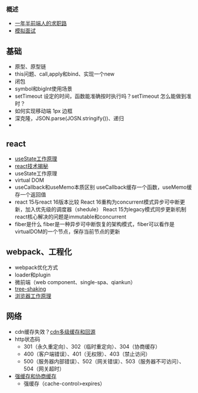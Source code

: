 ### 概述
- [一年半前端人的求职路](https://juejin.cn/post/6940058373534515237)
- [模拟面试](https://jcmpd975ac.feishu.cn/base/appNuDKPaGtimrdkB0JnXmpoktZ?table=tbl1IUBnjs02VgLW&view=vewJHSwJVd)

## 基础
- 原型、原型链
- this问题、call,apply和bind、实现一个new
- 闭包
- symbol和bigInt使用场景
- setTimeout 设定的时间，函数能准确按时执行吗？setTimeout 怎么能做到准时？
- 如何实现移动端 1px 边框
- 深克隆，JSON.parse(JOSN.stringify())、递归
- 

## react
- [useState工作原理](https://juejin.cn/post/6844903833764642830#heading-10)
- [react技术揭秘](https://react.iamkasong.com/)
- useState工作原理
- virtual DOM
- useCallback和useMemo本质区别
useCallback缓存一个函数，useMemo缓存一个返回值
- react 15与react 16版本比较
React 16重构为concurrent模式异步可中断更新，加入优先级的调度器（shedule）
React 15为legacy模式同步更新机制
react核心解决的问题是immutable和concurrent
- fiber是什么
fiber是一种异步可中断恢复的架构模式，fiber可以看作是virtualDOM的一个节点，保存当前节点的更新

## webpack、工程化
- webpack优化方式
- loader和plugin
- 微前端（web component、single-spa、qiankun）
- [tree-shaking](https://juejin.cn/post/6844903544756109319)
- [浏览器工作原理](https://www.html5rocks.com/zh/tutorials/internals/howbrowserswork/)

## 网络
- cdn缓存失效？[cdn多级缓存和回源](https://cloud.tencent.com/developer/article/1439913)
- http状态码
  - 301（永久重定向）、302（临时重定向）、304（协商缓存）
  - 400（客户端错误）、401（无权限）、403（禁止访问）
  - 500（服务器内部错误）、502（网关错误）、503（服务器不可访问）、504（网关超时）
- [强缓存和协商缓存](https://www.jianshu.com/p/fb59c770160c)
  - 强缓存（cache-control>expires）
<!-- 
### 面试题汇总
- http相关  
  - http缓存  
  - http状态码  
  - tcp和udp比较
  - websocket和http比较

- 浏览器
  - DOMContentLoaded、load
  - 事件循环
- js
  - 说一说事件循环
  - 原型、原型链，作用域、作用域链
  - 对象、继承
  - 闭包、立即执行函数、垃圾回收机制
    只有函数内部的子函数才能读取局部变量
  - 造成内存泄漏的原因有几种
  - JSON.parse(JSON.stringify(obj)) 有何缺陷
  - 如何深克隆函数？（原型，原型链，this等考虑）
  - 缓存
    - 浏览器缓存（sessionStorage、localStorage、indexedDB、Cookies）
    - http缓存（）
  - 异步
    - promise
    - setTimeout/setInterval/setImmediate
- css
  - 盒子模型、BFC、边距坍塌
  
- vue
  - 单项数据流，双向数据绑定
  - 数据实时更新
  - vue的$set原理
  - vue new的过程做了什么事
  - 子组件修改props值会发生什么事，为什么？
  - vue依赖收集
  - 生命周期
- react
  - 单向数据流，单项数据绑定
  - 数据批量更新
  - 生命周期
  - key值
  - hook、useCallback和useMemo
- 工程化
  - webpack工作原理及打包过程
  - webpack loader和plugin
  - 
- 其他
  - 介绍一个你做过最有挑战性的事，如何解决的？
  - 介绍你的优势和劣势
  * 异步
  - setInterval和setTimeout有何不同（动画等。。。）
  - 事件循环/微任务/宏任务
  - promise
    - promise.all/promise.race使用及原理
      - Promise 在事件循环中的执行过程是怎样的？
      - Promise 有什么缺陷，可以如何解决？
* 网络
  - http缓存/cdn/
    - 强缓存与协商缓存
  - http状态码
  - 三次握手与四次挥手
  - axios/fetch/xmlHttpRequest
    - 拦截/取消
    - 
  - http和websocket有何不同
  - websocket连接过程
* 构建
  - webpack配置
  - webpack工作原理
* 算法
  - 排序
  - 时间复杂度/空间复杂度/优化方案
  - diff算法

* react/vue
  - 虚拟dom/工作原理
  - 列表key存在原因/index当作key有什么问题/没有id情况下，可以用什么方式生成key
  - react
    - fiber产生原因/实现原理
    - 介绍使用过的hooks/
  - 
* 状态管理
  - redux
    - react-redux provider组件与connect函数/hoc
      - connect工作原理
      - hoc优缺点,mixin与hoc比较
    - 中间件
    - 优缺点与难题
  - mobx
* css基础
  - 盒模型
    - ie盒子模型
    - w3c标准盒子模型
  - BFC
  - 边距塌陷
* js基础
  - es6
    - 解构赋值/symbol/map/set/promise/proxy/module/class
    - 模版字符串
    - promise async/await
      - promise.all执行过程
    - for...of for...in
    - 箭头函数
  - js数据类型/js数据结构
    - 基本数据类型、引用数据类型
      - 基本类型的变量名和变量值存储在栈内存中，引用类型的变量名存储在栈内存中，变量值存储在堆内存中
        - 栈内存和堆内存？
    - typeof instanceof
  - 原型/原型链
    - prototype、\_\_proto\_\_、constructor
    - 原型的好处与坏处
    - 继承
  - 对象、数组、字符串、时间等常用api
    - 字符串切割，substr、substring、slice
    - 
  - 作用域/作用域链
    - 闭包/内存泄漏及解决办法
    - 垃圾回收机制
    - 
  - dom常用api
    - dom节点操作
      - querySeletor、querySeletorAll原理
    - 

* 挑战性难题与解决方案 
  - 列表无限滚动
    - scroll相关的api
      - window.scroll、window.scrollTo、window.scrollBy、window.scrollByPages
      - element.scrollIntoView
    - 虚拟列表优化
    - 图片懒加载优化
    - 骨架屏优化
    - tab吸顶与还原
  - canvas可视化
    - 交互，canvas内坐标问题
    - 
  - 树形表格问题
    - vue组件递归
    - vue插槽
  - div拖拽并缩放问题
    - 不论在何处点击目标，拖动时div都会飞到以鼠标为原点的位置
    - 拖动时选中文字
    - 拖动的边界判断
    - 鼠标移除范围后松开，再回来div跟随光标，拖动层失去焦点
    - 使用transform替换position定位
  - 弹窗事件穿透问题
    - 

- rem，不同分辨率下根结点font-size
- 曝光、重复曝光问题
- 长列表，无限滚动，滚动条问题
- 如何防止pc端修改navigator.userAgent来模拟移动页面
- div弹层做新页面有什么问题
- 如何监听手机物理返回键、左滑返回
 -->
